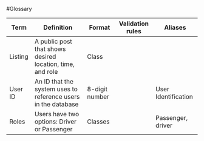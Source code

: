 #Glossary

| Term  | Definition                                                | Format | Validation rules | Aliases |
|-------|-----------------------------------------------------------|--------|------------------|---------|
|Listing| A public post that shows desired location, time, and role | Class  |||
|User ID| An ID that the system uses to reference users in the database|8-digit number||User Identification|
|Roles| Users have two options: Driver or Passenger| Classes||Passenger, driver|
